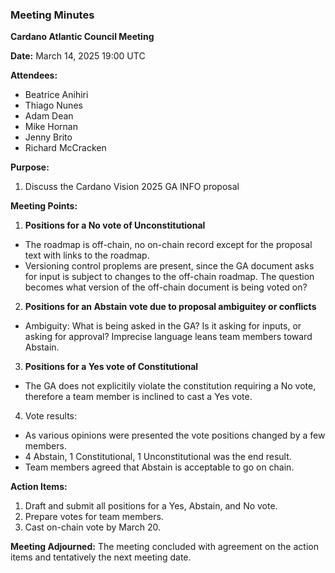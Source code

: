 ### Meeting Minutes

**Cardano Atlantic Council Meeting**

**Date:** March 14, 2025 19:00 UTC

**Attendees:** 
- Beatrice Anihiri
- Thiago Nunes
- Adam Dean
- Mike Hornan
- Jenny Brito
- Richard McCracken

**Purpose:** 
1. Discuss the Cardano Vision 2025 GA INFO proposal 

**Meeting Points:**

1. **Positions for a No vote of Unconstitutional**
 - The roadmap is off-chain, no on-chain record except for the proposal text with links to the roadmap.
 - Versioning control proplems are present, since the GA document asks for input is subject to changes to the off-chain roadmap. The question becomes what version of the off-chain document is being voted on?

2. **Positions for an Abstain vote due to proposal ambiguitey or conflicts**
 - Ambiguity: What is being asked in the GA? Is it asking for inputs, or asking for approval? Imprecise language leans team members toward Abstain.

3. **Positions for a Yes vote of Constitutional**
 - The GA does not explicitily violate the constitution requiring a No vote, therefore a team member is inclined to cast a Yes vote.

4. Vote results:
 - As various opinions were presented the vote positions changed by a few members.
 - 4 Abstain, 1 Constitutional, 1 Unconstitutional was the end result.
 - Team members agreed that Abstain is acceptable to go on chain.

**Action Items:**
1. Draft and submit all positions for a Yes, Abstain, and No vote.
2. Prepare votes for team members.
3. Cast on-chain vote by March 20.

**Meeting Adjourned:**
The meeting concluded with agreement on the action items and tentatively the next meeting date.

